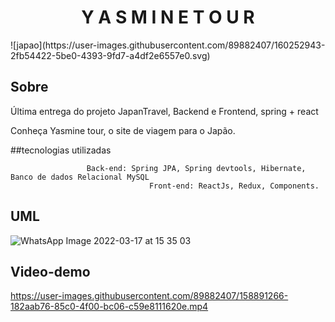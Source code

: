 
<h1 align="center"> Y A S M I N E  T O U R </h1>
![japao](https://user-images.githubusercontent.com/89882407/160252943-2fb54422-5be0-4393-9fd7-a4df2e6557e0.svg)


## Sobre
Última entrega do projeto JapanTravel, Backend e Frontend, spring + react

Conheça Yasmine tour, o site de viagem para o Japão.


##tecnologias utilizadas

                     Back-end: Spring JPA, Spring devtools, Hibernate, Banco de dados Relacional MySQL
                                   Front-end: ReactJs, Redux, Components.


## UML
![WhatsApp Image 2022-03-17 at 15 35 03](https://user-images.githubusercontent.com/89882407/158889367-10b710fd-1846-4ab3-91b5-a92610a695a7.jpeg)


## Video-demo


https://user-images.githubusercontent.com/89882407/158891266-182aab76-85c0-4f00-bc06-c59e8111620e.mp4

